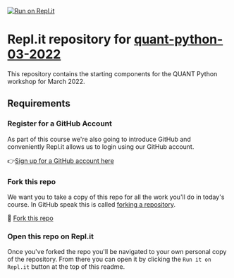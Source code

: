 [![Run on Repl.it](https://repl.it/badge/github/ARCTraining/quant-python-03-2022-replit)](https://repl.it/github/ARCTraining/quant-python-03-2022-replit)
# Repl.it repository for [quant-python-03-2022](https://arctraining.github.io/quant-python-03-2022)

This repository contains the starting components for the QUANT Python workshop for March 2022.

## Requirements

### Register for a GitHub Account

As part of this course we're also going to introduce GitHub and conveniently Repl.it allows us to login using our GitHub account.

👉[Sign up for a GitHub account here](https://github.com/signup)

### Fork this repo

We want you to take a copy of this repo for all the work you'll do in today's course. In GitHub speak this is called [forking a repository](https://docs.github.com/en/pull-requests/collaborating-with-pull-requests/working-with-forks/about-forks).

🍴 [Fork this repo](https://github.com/ARCTraining/quant-python-03-2022-replit/fork)

### Open this repo on Repl.it

Once you've forked the repo you'll be navigated to your own personal copy of the repository. From there you can open it by clicking the `Run it on Repl.it` button at the top of this readme.

